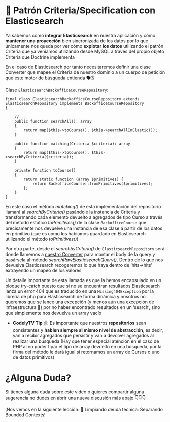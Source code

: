 🍃 Patrón Criteria/Specification con Elasticsearch
==================================================

Ya sabemos cómo **integrar Elasticsearch** en nuestra aplicación y cómo **mantener una proyección** bien sincronizada de los datos por lo que únicamente nos queda por ver cómo **explotar los datos** utilizando el patrón Criteria que ya veníamos utilizando desde MySQL a través del propio objeto Criteria que Doctrine implementa

En el caso de Elasticsearch por tanto necesitaremos definir una clase Converter que mapee el Criteria de nuestro dominio a un cuerpo de petición que este motor de búsqueda entienda 🗣👂

Clase `ElasticsearchBackofficeCourseRepository`:

    final class ElasticsearchBackofficeCourseRepository extends ElasticsearchRepository implements BackofficeCourseRepository
    {
        
        // ...
        public function searchAll(): array
        {
            return map($this->toCourse(), $this->searchAllInElastic());
        }
    
        public function matching(Criteria $criteria): array
        {
            return map($this->toCourse(), $this->searchByCriteria($criteria));
        }
        
        private function toCourse()
        {
            return static function (array $primitives) {
                return BackofficeCourse::fromPrimitives($primitives);
            };
        }
    }


En este caso el método _matching()_ de esta implementación del repositorio llamará al _searchByCriteria()_ pasándole la instancia de Criteria y transformando cada elemento devuelto a agregados de tipo Curso a través del método estático _toPrimitives()_ de la clase `BackofficeCourse` que precisamente nos devuelve una instancia de esa clase a partir de los datos en primitivo (que es como los habíamos guardado en Elasticsearch utilizando el método _toPrimitives()_)

Por otra parte, desde el _searchbyCriteria()_ de `ElasticsearchRepository` será donde llamemos a [nuestro Converter](https://github.com/CodelyTV/php-ddd-skeleton/blob/master/src/Shared/Infrastructure/Persistence/Elasticsearch/ElasticsearchCriteriaConverter.php) para montar el body de la query y pasársela al método _searchRawElasticsearchQuery()_. Dentro de lo que nos devuelva Elasticsearch recogeremos lo que haya dentro de ‘hits->hits’ extrayendo un mapeo de los valores

Un detalle importante de esta llamada es que la hemos encapsulado en un bloque try-catch puesto que si no se encuentran resultados Elasticsearch lanza un error 404 que es traducido en una `Missing404Exception` por la librería de php para Elasticsearch de forma dinámica y nosotros no queremos que se lance una excepción (y menos aún una excepción de infraestructura 🙅) por no haber encontrado resultados en un ‘search’, sino que simplemente nos devuelva un array vacío

*   **CodelyTV Tip** ☝️: Es importante que nuestros **repositorios** sean consistentes y **hablen siempre al mismo nivel de abstracción**, es decir, van a recibir agregados que persistir y van a devolver agregados al realizar una búsqueda (Hay que tener especial atención en el caso de PHP al no poder tipar el tipo de array devuelto en una búsqueda, por la firma del método le dará igual si retornamos un array de Cursos o uno de datos primitivos)

¿Alguna Duda?
=============

Si tienes alguna duda sobre este video o quieres compartir alguna sugerencia no dudes en abrir una nueva discusión más abajo 👇👇👇

¡Nos vemos en la siguiente lección: 🛁 Limpiando deuda técnica: Separando Bounded Contexts!